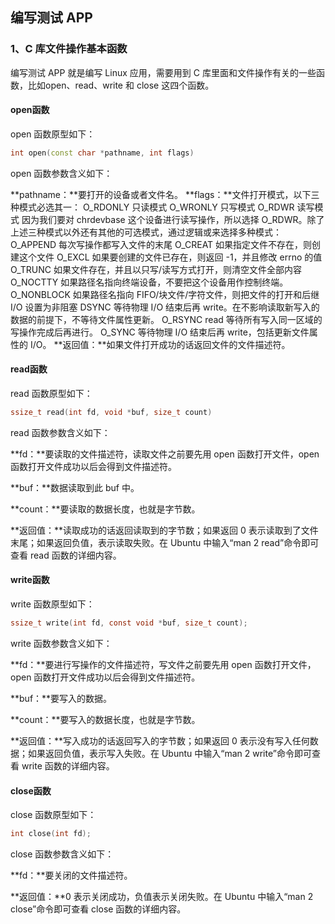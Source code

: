 ## 编写测试 APP

### 1、C 库文件操作基本函数

&#x9;	编写测试 APP 就是编写 Linux 应用，需要用到 C 库里面和文件操作有关的一些函数，比如open、read、write 和 close 这四个函数。

#### &#x20;open函数

open 函数原型如下：

```cpp
int open(const char *pathname, int flags)
```

open 函数参数含义如下：

**pathname：**要打开的设备或者文件名。
**flags：**文件打开模式，以下三种模式必选其一：
O_RDONLY	只读模式
O_WRONLY	只写模式
O_RDWR	读写模式
因为我们要对 chrdevbase 这个设备进行读写操作，所以选择 O_RDWR。除了上述三种模式以外还有其他的可选模式，通过逻辑或来选择多种模式：
O_APPEND	每次写操作都写入文件的末尾
O_CREAT	如果指定文件不存在，则创建这个文件
O_EXCL	如果要创建的文件已存在，则返回 -1，并且修改 errno 的值
O_TRUNC	如果文件存在，并且以只写/读写方式打开，则清空文件全部内容
O_NOCTTY 如果路径名指向终端设备，不要把这个设备用作控制终端。
O_NONBLOCK 如果路径名指向 FIFO/块文件/字符文件，则把文件的打开和后继I/O 设置为非阻塞
DSYNC	等待物理 I/O 结束后再 write。在不影响读取新写入的数据的前提下，不等待文件属性更新。
O_RSYNC	read 等待所有写入同一区域的写操作完成后再进行。
O_SYNC	等待物理 I/O 结束后再 write，包括更新文件属性的 I/O。
**返回值：**如果文件打开成功的话返回文件的文件描述符。

#### read函数

read 函数原型如下：

```c
ssize_t read(int fd, void *buf, size_t count)
```

read 函数参数含义如下：

**fd：**要读取的文件描述符，读取文件之前要先用 open 函数打开文件，open 函数打开文件成功以后会得到文件描述符。

**buf：**数据读取到此 buf 中。

**count：**要读取的数据长度，也就是字节数。

**返回值：**读取成功的话返回读取到的字节数；如果返回 0 表示读取到了文件末尾；如果返回负值，表示读取失败。在 Ubuntu 中输入“man 2 read”命令即可查看 read 函数的详细内容。



#### write函数

write 函数原型如下：

```c
ssize_t write(int fd, const void *buf, size_t count);
```

write 函数参数含义如下：

**fd：**要进行写操作的文件描述符，写文件之前要先用 open 函数打开文件，open 函数打开文件成功以后会得到文件描述符。

**buf：**要写入的数据。

**count：**要写入的数据长度，也就是字节数。

**返回值：**写入成功的话返回写入的字节数；如果返回 0 表示没有写入任何数据；如果返回负值，表示写入失败。在 Ubuntu 中输入“man 2 write”命令即可查看 write 函数的详细内容。



#### close函数

close 函数原型如下：

```c
int close(int fd);
```

close 函数参数含义如下：

**fd：**要关闭的文件描述符。

**返回值：**0 表示关闭成功，负值表示关闭失败。在 Ubuntu 中输入“man 2 close”命令即可查看 close 函数的详细内容。
